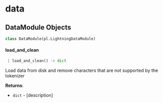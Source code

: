 <a name="data"></a>
# data

<a name="data.DataModule"></a>
## DataModule Objects

```python
class DataModule(pl.LightningDataModule)
```

<a name="data.DataModule.load_and_clean"></a>
#### load\_and\_clean

```python
 | load_and_clean() -> dict
```

Load data from disk and remove characters that are not supported by the tokenizer

**Returns**:

- `dict` - [description]

